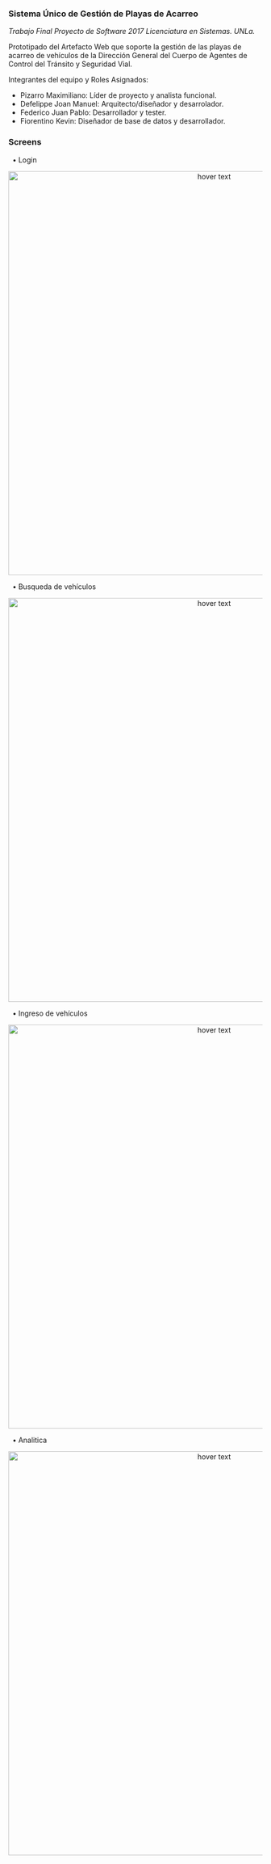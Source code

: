 ### Sistema Único de Gestión de Playas de Acarreo 

*Trabajo Final Proyecto de Software 2017 Licenciatura en Sistemas. UNLa.*

Prototipado del Artefacto Web que soporte la gestión de las playas de acarreo de vehículos 
de la Dirección General del Cuerpo de Agentes de Control del Tránsito y Seguridad Vial.

Integrantes del equipo y Roles Asignados:
- Pizarro Maximiliano: Líder de proyecto y analista funcional.
- Defelippe Joan Manuel: Arquitecto/diseñador y desarrolador.
- Federico Juan Pablo: Desarrollador y tester.
- Fiorentino Kevin: Diseñador de base de datos y desarrollador.
&nbsp;

### Screens
&nbsp;
• Login
&nbsp;
<p align="center">
  <img src="https://raw.githubusercontent.com/maximilianoPizarro/sugpa/master/screensMaqueta/1 - Iniciar sesión.jpg" width="800" title="hover text">
</p>  
&nbsp;
• Busqueda de vehículos
&nbsp;
<p align="center">
  <img src="https://raw.githubusercontent.com/maximilianoPizarro/sugpa/master/screensMaqueta/10 - Buscar vehículo.png" width="800" title="hover text">
</p>  
&nbsp;
• Ingreso de vehículos
&nbsp;
<p align="center">
  <img src="https://raw.githubusercontent.com/maximilianoPizarro/sugpa/master/screensMaqueta/11 - Ingresar vehículo.jpg" width="800" title="hover text">
</p>  
&nbsp;
• Analitica 
&nbsp;
<p align="center">
  <img src="https://raw.githubusercontent.com/maximilianoPizarro/sugpa/master/screensMaqueta/3 - Bienvenido direccion 1.jpg" width="800" title="hover text">
</p>  
&nbsp;
